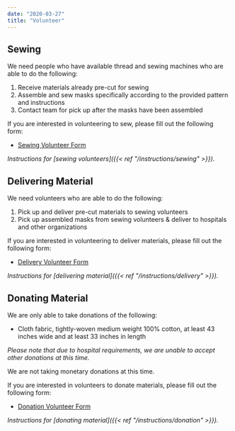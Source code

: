```yaml
---
date: "2020-03-27"
title: "Volunteer"
---
```


## Sewing

We need people who have available thread and sewing machines who are able to do the following:

1. Receive materials already pre-cut for sewing
2. Assemble and sew masks specifically according to the provided pattern and instructions
3. Contact team for pick up after the masks have been assembled

If you are interested in volunteering to sew, please fill out the following form:
* [Sewing Volunteer Form](https://docs.google.com/forms/d/e/1FAIpQLSdXFniqm1C3n3G9cq_NM52ADRSx0eLHl3TYYuKPnc-RZuAUPg/viewform)

_Instructions for [sewing volunteers]({{< ref "/instructions/sewing" >}})_.

## Delivering Material

We need volunteers who are able to do the following:

1. Pick up and deliver pre-cut materials to sewing volunteers
2. Pick up assembled masks from sewing volunteers & deliver to hospitals and other organizations

If you are interested in volunteering to deliver materials, please fill out the following form:
* [Delivery Volunteer Form](https://docs.google.com/forms/d/e/1FAIpQLSftQyjMjYyzOPFTIa61jpgSSptbET_IMFtnUkUJvybHG1Ub3g/viewform)

_Instructions for [delivering material]({{< ref "/instructions/delivery" >}})._

## Donating Material

We are only able to take donations of the following:

* Cloth fabric, tightly-woven medium weight 100% cotton, at least 43 inches wide and at least 33 inches in length

_Please note that due to hospital requirements, we are unable to accept other donations at this time._

We are not taking monetary donations at this time.

If you are interested in volunteers to donate materials, please fill out the following form:
* [Donation Volunteer Form](https://docs.google.com/forms/d/e/1FAIpQLScFaCjzJYVwVUY32L2za5-2dhWHAs985Te3r2861BN8cLFjjA/viewform)

_Instructions for [donating material]({{< ref "/instructions/donation" >}})._

